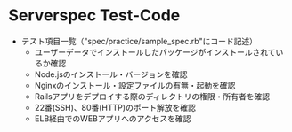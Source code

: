 # Serverspec Test-Code
* テスト項目一覧（"spec/practice/sample_spec.rb"にコード記述）
	* ユーザーデータでインストールしたパッケージがインストールされているか確認
	* Node.jsのインストール・バージョンを確認
	* Nginxのインストール・設定ファイルの有無・起動を確認
	* Railsアプリをデプロイする際のディレクトリの権限・所有者を確認
	* 22番(SSH)、80番(HTTP)のポート解放を確認
	* ELB経由でのWEBアプリへのアクセスを確認